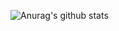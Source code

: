 ![Anurag's github stats](https://github-readme-stats.vercel.app/api?username=Shi974&count_private=true&show_icons=true)
